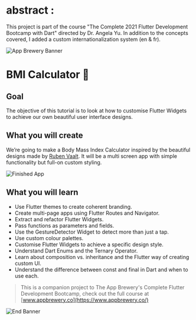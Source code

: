 # abstract : 
This project is part of the course "The Complete 2021 Flutter Development Bootcamp with Dart" directed by Dr. Angela Yu. 
In addition to the concepts covered, I added a custom internationalization system (en & fr).

![App Brewery Banner](https://github.com/londonappbrewery/Images/blob/master/AppBreweryBanner.png)

# BMI Calculator 💪
## Goal

The objective of this tutorial is to look at how to customise Flutter Widgets to achieve our own beautiful user interface designs. 

## What you will create

We’re going to make a Body Mass Index Calculator inspired by the beautiful designs made by [Ruben Vaalt](https://dribbble.com/shots/4585382-Simple-BMI-Calculator). It will be a multi screen app with simple functionality but full-on custom styling. 

![Finished App](https://github.com/londonappbrewery/Images/blob/master/bmi-calc-demo.gif)

## What you will learn

- Use Flutter themes to create coherent branding. 
- Create multi-page apps using Flutter Routes and Navigator.
- Extract and refactor Flutter Widgets. 
- Pass functions as parameters and fields.
- Use the GestureDetector Widget to detect more than just a tap.
- Use custom colour palettes.
- Customise Flutter Widgets to achieve a specific design style.
- Understand Dart Enums and the Ternary Operator.
- Learn about composition vs. inheritance and the Flutter way of creating custom UI.
- Understand the difference between const and final in Dart and when to use each.

>This is a companion project to The App Brewery's Complete Flutter Development Bootcamp, check out the full course at [www.appbrewery.co](https://www.appbrewery.co/)

![End Banner](https://github.com/londonappbrewery/Images/blob/master/readme-end-banner.png)
